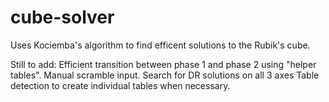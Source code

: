 # cube-solver
Uses Kociemba's algorithm to find efficent solutions to the Rubik's cube.

Still to add:
Efficient transition between phase 1 and phase 2 using "helper tables".
Manual scramble input.
Search for DR solutions on all 3 axes
Table detection to create individual tables when necessary.
